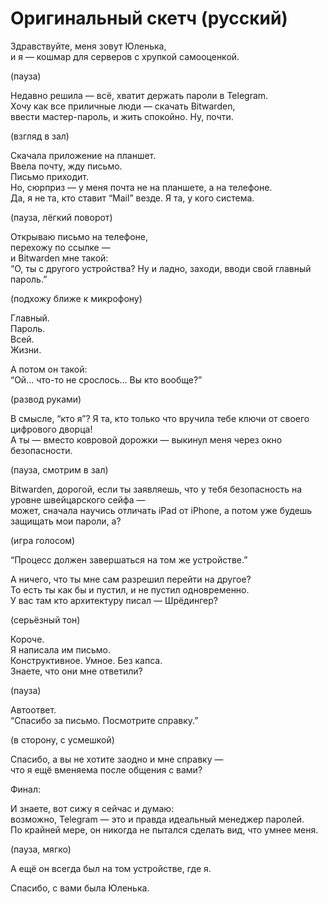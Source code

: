 # Оригинальный скетч (русский)

Здравствуйте, меня зовут Юленька,  
и я — кошмар для серверов с хрупкой самооценкой.

(пауза)

Недавно решила — всё, хватит держать пароли в Telegram.  
Хочу как все приличные люди — скачать Bitwarden,  
ввести мастер-пароль, и жить спокойно. Ну, почти.

(взгляд в зал)

Скачала приложение на планшет.  
Ввела почту, жду письмо.  
Письмо приходит.  
Но, сюрприз — у меня почта не на планшете, а на телефоне.  
Да, я не та, кто ставит “Mail” везде. Я та, у кого система.

(пауза, лёгкий поворот)

Открываю письмо на телефоне,  
перехожу по ссылке —  
и Bitwarden мне такой:  
“О, ты с другого устройства? Ну и ладно, заходи, вводи свой главный пароль.”

(подхожу ближе к микрофону)

Главный.  
Пароль.  
Всей.  
Жизни.

А потом он такой:  
“Ой… что-то не срослось… Вы кто вообще?”

(развод руками)

В смысле, “кто я”? Я та, кто только что вручила тебе ключи от своего цифрового дворца!  
А ты — вместо ковровой дорожки — выкинул меня через окно безопасности.

(пауза, смотрим в зал)

Bitwarden, дорогой, если ты заявляешь, что у тебя безопасность на уровне швейцарского сейфа —  
может, сначала научись отличать iPad от iPhone, а потом уже будешь защищать мои пароли, а?

(игра голосом)

“Процесс должен завершаться на том же устройстве.”

А ничего, что ты мне сам разрешил перейти на другое?  
То есть ты как бы и пустил, и не пустил одновременно.  
У вас там кто архитектуру писал — Шрёдингер?

(серьёзный тон)

Короче.  
Я написала им письмо.  
Конструктивное. Умное. Без капса.  
Знаете, что они мне ответили?

(пауза)

Автоответ.  
“Спасибо за письмо. Посмотрите справку.”

(в сторону, с усмешкой)

Спасибо, а вы не хотите заодно и мне справку —  
что я ещё вменяема после общения с вами?

Финал:

И знаете, вот сижу я сейчас и думаю:  
возможно, Telegram — это и правда идеальный менеджер паролей.  
По крайней мере, он никогда не пытался сделать вид, что умнее меня.

(пауза, мягко)

А ещё он всегда был на том устройстве, где я.

Спасибо, с вами была Юленька.
